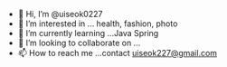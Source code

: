- 👋 Hi, I’m @uiseok0227
- 👀 I’m interested in ... health, fashion, photo
- 🌱 I’m currently learning ...Java Spring
- 💞️ I’m looking to collaborate on ...
- 📫 How to reach me ...contact uiseok227@gmail.com

<!---
uiseok0227/uiseok0227 is a ✨ special ✨ repository because its `README.md` (this file) appears on your GitHub profile.
You can click the Preview link to take a look at your changes.
--->
